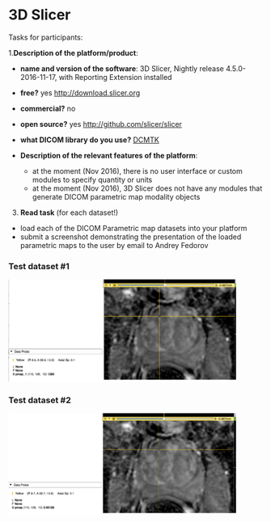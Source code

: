 # 3D Slicer

Tasks for participants:

1.**Description of the platform/product**:
 * **name and version of the software**: 3D Slicer, Nightly release 4.5.0-2016-11-17, with Reporting Extension installed
 * **free?** yes http://download.slicer.org
 * **commercial?** no
 * **open source?** yes http://github.com/slicer/slicer
 * **what DICOM library do you use?** [DCMTK](http://dcmtk.org)

 * **Description of the relevant features of the platform**: 
    * at the moment (Nov 2016), there is no user interface or custom modules  to specify quantity or units 
    * at the moment (Nov 2016), 3D Slicer does not have any modules that generate DICOM parametric map modality objects
    
3. **Read task** (for each dataset!)
 * load each of the DICOM Parametric map datasets into your platform
 * submit a screenshot demonstrating the presentation of the loaded parametric maps to the user by email to Andrey Fedorov
 
### Test dataset #1

<img src="./slicer/slicer-pm-test1.png" width=450>

### Test dataset #2

<img src="./slicer/slicer-pm-test2.png" width=450>
